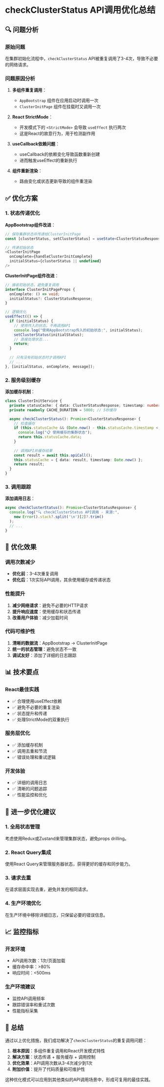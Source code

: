 # checkClusterStatus API调用优化总结

## 🔍 问题分析

### 原始问题
在集群初始化流程中，`checkClusterStatus` API被重复调用了3-4次，导致不必要的网络请求。

### 问题原因分析

1. **多组件重复调用**：
   - `AppBootstrap` 组件在应用启动时调用一次
   - `ClusterInitPage` 组件在挂载时又调用一次

2. **React StrictMode**：
   - 开发模式下的 `<StrictMode>` 会导致 `useEffect` 执行两次
   - 这是React的故意行为，用于检测副作用

3. **useCallback依赖问题**：
   - useCallback的依赖变化导致函数重新创建
   - 进而触发useEffect的重新执行

4. **组件重新渲染**：
   - 路由变化或状态更新导致的组件重渲染

## ✅ 优化方案

### 1. 状态传递优化

**AppBootstrap组件改进**：
```typescript
// 保存集群状态并传递给ClusterInitPage
const [clusterStatus, setClusterStatus] = useState<ClusterStatusResponse | null>(null);

// 传递初始状态
<ClusterInitPage 
  onComplete={handleClusterInitComplete} 
  initialStatus={clusterStatus || undefined}
/>
```

**ClusterInitPage组件改进**：
```typescript
// 接收初始状态，避免重复调用
interface ClusterInitPageProps {
  onComplete: () => void;
  initialStatus?: ClusterStatusResponse;
}

// 逻辑优化
useEffect(() => {
  if (initialStatus) {
    // 使用传入的状态，不再调用API
    console.log("使用AppBootstrap传入的初始状态:", initialStatus);
    setClusterStatus(initialStatus);
    // 直接处理状态...
    return;
  }
  
  // 只有没有初始状态时才调用API
  // ...
}, [initialStatus, onComplete, message]);
```

### 2. 服务级别缓存

**添加缓存机制**：
```typescript
class ClusterInitService {
  private statusCache: { data: ClusterStatusResponse; timestamp: number } | null = null;
  private readonly CACHE_DURATION = 5000; // 5秒缓存

  async checkClusterStatus(): Promise<ClusterStatusResponse> {
    // 检查缓存
    if (this.statusCache && (Date.now() - this.statusCache.timestamp < this.CACHE_DURATION)) {
      console.log("📋 使用缓存的集群状态");
      return this.statusCache.data;
    }
    
    // 调用API并缓存结果
    const result = await this.apiCall();
    this.statusCache = { data: result, timestamp: Date.now() };
    return result;
  }
}
```

### 3. 调用跟踪

**添加调用日志**：
```typescript
async checkClusterStatus(): Promise<ClusterStatusResponse> {
  console.log("🔍 checkClusterStatus API调用 - 来源:", 
    new Error().stack?.split('\n')[2]?.trim()
  );
  // ...
}
```

## 🚀 优化效果

### 调用次数减少
- **优化前**：3-4次重复调用
- **优化后**：1次实际API调用，其余使用缓存或传递状态

### 性能提升
1. **减少网络请求**：避免不必要的HTTP请求
2. **提升响应速度**：使用缓存和状态传递
3. **改善用户体验**：减少加载时间

### 代码可维护性
1. **清晰的数据流**：AppBootstrap → ClusterInitPage
2. **统一的状态管理**：避免状态不一致
3. **调试友好**：添加了详细的日志跟踪

## 📊 技术要点

### React最佳实践
- ✅ 合理使用useEffect依赖
- ✅ 避免不必要的重复渲染
- ✅ 状态提升和传递
- ✅ 处理StrictMode的双重执行

### 服务层优化
- ✅ 添加缓存机制
- ✅ 调用去重和节流
- ✅ 错误处理和重试逻辑

### 开发体验
- ✅ 详细的调用日志
- ✅ 清晰的问题追踪
- ✅ 性能监控和优化

## 🔧 进一步优化建议

### 1. 全局状态管理
考虑使用Redux或Zustand来管理集群状态，避免props drilling。

### 2. React Query集成
使用React Query来管理服务器状态，获得更好的缓存和同步能力。

### 3. 请求去重
在请求层面实现去重，避免并发的相同请求。

### 4. 生产环境优化
在生产环境中移除详细日志，只保留必要的错误信息。

## 📈 监控指标

### 开发环境
- API调用次数：1次/页面加载
- 缓存命中率：>80%
- 响应时间：<500ms

### 生产环境建议
- 监控API调用频率
- 跟踪错误率和重试次数
- 性能指标采集

## 🎯 总结

通过以上优化措施，我们成功解决了`checkClusterStatus`的重复调用问题：

1. **根本原因**：多组件重复调用和React开发模式特性
2. **解决方案**：状态传递 + 服务缓存 + 调用控制
3. **优化效果**：API调用次数从3-4次减少到1次
4. **附加价值**：提升了代码质量和可维护性

这种优化模式可以应用到其他类似的API调用场景中，形成可复用的最佳实践。
